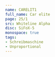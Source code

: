 ```yaml
---
name: CARELIT1
full_name: Car elite
page: 25/1
src: Whiteline Alpha
disc: SiFoX-5
monospace: true
tags:
- Schreibmaschine
- Unproportional
---
```

